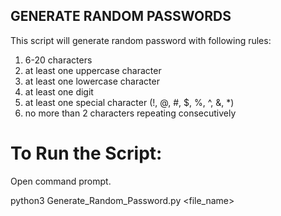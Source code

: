 ## GENERATE RANDOM PASSWORDS

This script will generate random password with following rules:
1. 6-20 characters
2. at least one uppercase character
3. at least one lowercase character
4. at least one digit
5. at least one special character (!, @, #, $, %, ^, &, *)
6. no more than 2 characters repeating consecutively 

# To Run the Script:

Open command prompt.

python3 Generate_Random_Password.py <file_name>

